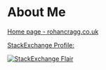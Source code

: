 # About Me

[Home page - rohancragg.co.uk](https://rohancragg.co.uk/)

[StackExchange Profile:](https://stackexchange.com/users/3688/rohancragg)

[![StackExchange Flair](https://stackexchange.com/users/flair/3688.png)](https://stackexchange.com/users/3688/rohancragg)
